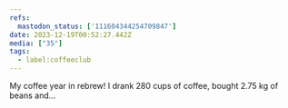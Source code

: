 ```yaml
---
refs:
  mastodon_status: ['111604344254709847']
date: 2023-12-19T00:52:27.442Z
media: ["35"]
tags:
  - label:coffeeclub
---
```


<p>My coffee year in rebrew! I drank 280 cups  of coffee, bought 2.75 kg of beans and…</p><p> </p>
